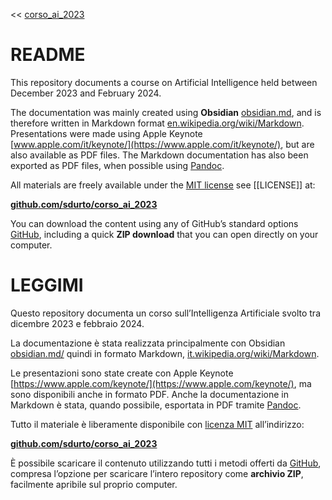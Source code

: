 << [corso_ai_2023](corso_ai_2023.md)

# README

This repository documents a course on Artificial Intelligence held between December 2023 and February 2024.

The documentation was mainly created using **Obsidian** [obsidian.md](https://obsidian.md/), and is therefore written in Markdown format [en.wikipedia.org/wiki/Markdown](https://en.wikipedia.org/wiki/Markdown). Presentations were made using Apple Keynote [www.apple.com/it/keynote/](https://www.apple.com/it/keynote/), but are also available as PDF files. The Markdown documentation has also been exported as PDF files, when possible using [Pandoc](https://pandoc.org/).

All materials are freely available under the [MIT license](https://opensource.org/license/mit) see [[LICENSE]] at:

**[github.com/sdurto/corso_ai_2023](https://github.com/sdurto/corso_ai_2023)**

You can download the content using any of GitHub’s standard options [GitHub](https://docs.github.com/en/repositories/creating-and-managing-repositories/cloning-a-repository), including a quick **ZIP download** that you can open directly on your computer.

# LEGGIMI

Questo repository documenta un corso sull’Intelligenza Artificiale svolto tra dicembre 2023 e febbraio 2024.

La documentazione è stata realizzata principalmente con Obsidian [obsidian.md/](https://obsidian.md/) quindi in formato Markdown, [it.wikipedia.org/wiki/Markdown](https://it.wikipedia.org/wiki/Markdown).

Le presentazioni sono state create con Apple Keynote [https://www.apple.com/keynote/](https://www.apple.com/keynote/), ma sono disponibili anche in formato PDF. Anche la documentazione in Markdown è stata, quando possibile, esportata in PDF tramite [Pandoc](https://pandoc.org/).

Tutto il materiale è liberamente disponibile con [licenza MIT](https://opensource.org/licenses/MIT) all’indirizzo:

**[github.com/sdurto/corso_ai_2023](https://github.com/sdurto/corso_ai_2023)**

È possibile scaricare il contenuto utilizzando tutti i metodi offerti da [GitHub](https://docs.github.com/en/repositories/creating-and-managing-repositories/cloning-a-repository), compresa l’opzione per scaricare l’intero repository come **archivio ZIP**, facilmente apribile sul proprio computer.

